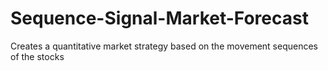 # Sequence-Signal-Market-Forecast
Creates a quantitative market strategy based on the movement sequences of the stocks 
